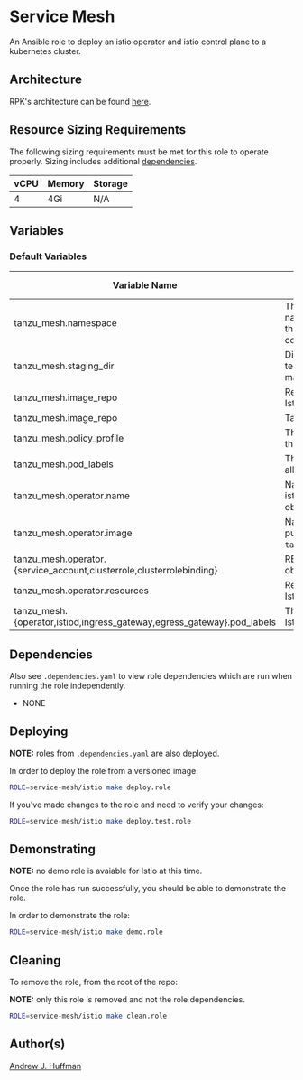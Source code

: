 # Service Mesh

An Ansible role to deploy an istio operator and istio control plane to a kubernetes cluster.

## Architecture

RPK's architecture can be found [here](../../../docs/ARCHITECTURE.md).


## Resource Sizing Requirements

The following sizing requirements must be met for this role to operate properly.  Sizing includes additional [dependencies](#dependencies).

| vCPU | Memory | Storage |
| --- | --- | --- |
| 4 | 4Gi | N/A |


## Variables


### Default Variables

| Variable Name | Description | Default Value | Variable Type | Required |
| --- | --- | --- | --- | --- |
| tanzu_mesh.namespace | The kubernetes namespace to deploy the istio operator and components to. | "tanzu-mesh" | string | yes |
| tanzu_mesh.staging_dir | Directory to write templated kubernetes manifests to. | "{{ rpk_staging_dir }}/tanzu-mesh" | string | yes |
| tanzu_mesh.image_repo | Repository where the Istio images are stored | "projects.registry.vmware.com/rpk" | string | yes |
| tanzu_mesh.image_repo | Tag for all Istio images | "1.7.0" | string | yes |
| tanzu_mesh.policy_profile | The profile to use for the Istio deployment | "demo" | string | yes |
| tanzu_mesh.pod_labels | The labels to apply to all Istio pods | See `common/vars/main.yaml` | dict | yes |
| tanzu_mesh.operator.name | Name to create the istioOperator CRD object as. | "istiocontrolplane" | string | yes |
| tanzu_mesh.operator.image | Name of the image to pull from `tanzu_mesh.image_repo`. | "istio-operator" | string | yes |
| tanzu_mesh.operator.{service_account,clusterrole,clusterrolebinding} | RBAC names for Istio objects. | See `common/vars/main.yaml` | string | yes |
| tanzu_mesh.operator.resources | Resources to apply to Istio operator | See `common/vars/main.yaml` | dict | yes |
| tanzu_mesh.{operator,istiod,ingress_gateway,egress_gateway}.pod_labels | The labels to apply to Istio components | See `common/vars/main.yaml` | dict | yes |


## Dependencies

Also see `.dependencies.yaml` to view role dependencies which are run when running the role
independently.

* NONE


## Deploying

**NOTE:** roles from `.dependencies.yaml` are also deployed.

In order to deploy the role from a versioned image:

```bash
ROLE=service-mesh/istio make deploy.role
```

If you've made changes to the role and need to verify your changes:

```bash
ROLE=service-mesh/istio make deploy.test.role
```


## Demonstrating

**NOTE:** no demo role is avaiable for Istio at this time.

Once the role has run successfully, you should be able to demonstrate the role.

In order to demonstrate the role:

```bash
ROLE=service-mesh/istio make demo.role
```


## Cleaning

To remove the role, from the root of the repo:

**NOTE:** only this role is removed and not the role dependencies.

```bash
ROLE=service-mesh/istio make clean.role
```


## Author(s)
[Andrew J. Huffman](mailto:ahuffman@vmware.com)
